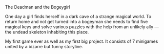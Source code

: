 The Deadman and the Bogeygirl

One day a girl finds herself in a dark cave of a strange magical world. To return home and not get turned into a bogeyman she needs to find five magical keys and solve various puzzles with the help from an unlikely ally — the undead skeleton inhabiting this place.

My first game ever as well as my first big project. It consists of 7 minigames united by a bizarre but funny storyline.
